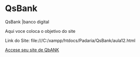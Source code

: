 # QsBank
 QsBank |banco digital

 Aqui voce coloca o objetivo do site

Link do Site:  file:///C:/xampp/htdocs/Padaria/QsBank/aula12.html

 <a href=" file:///C:/xampp/htdocs/Padaria/QsBank/aula12.html">
  Accese seu site de QbANK
 </a>
 

